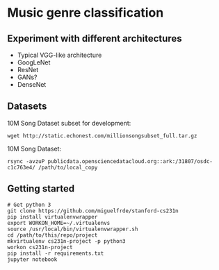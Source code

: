 # Music genre classification

## Experiment with different architectures

- Typical VGG-like architecture
- GoogLeNet
- ResNet
- GANs?
- DenseNet


## Datasets

10M Song Dataset subset for development:

```
wget http://static.echonest.com/millionsongsubset_full.tar.gz
```

10M Song Dataset:

```
rsync -avzuP publicdata.opensciencedatacloud.org::ark:/31807/osdc-c1c763e4/ /path/to/local_copy
```

## Getting started

```
# Get python 3
git clone https://github.com/miguelfrde/stanford-cs231n
pip install virtualenvwrapper
export WORKON_HOME=~/.virtualenvs
source /usr/local/bin/virtualenvwrapper.sh
cd /path/to/this/repo/project
mkvirtualenv cs231n-project -p python3
workon cs231n-project
pip install -r requirements.txt
jupyter notebook
```
